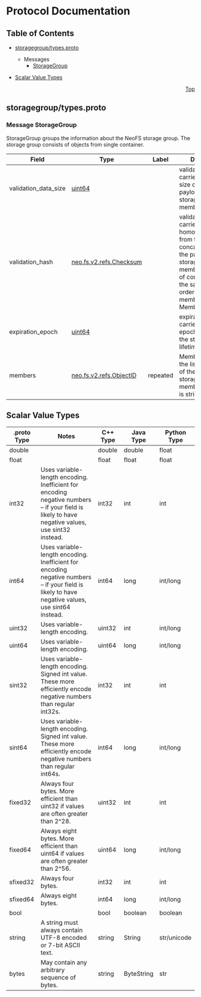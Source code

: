 # Protocol Documentation
<a name="top"></a>

## Table of Contents

- [storagegroup/types.proto](#storagegroup/types.proto)

  - Messages
    - [StorageGroup](#neo.fs.v2.storagegroup.StorageGroup)
    

- [Scalar Value Types](#scalar-value-types)



<a name="storagegroup/types.proto"></a>
<p align="right"><a href="#top">Top</a></p>

## storagegroup/types.proto


 <!-- end services -->


<a name="neo.fs.v2.storagegroup.StorageGroup"></a>

### Message StorageGroup
StorageGroup groups the information about the NeoFS storage group.
The storage group consists of objects from single container.


| Field | Type | Label | Description |
| ----- | ---- | ----- | ----------- |
| validation_data_size | [uint64](#uint64) |  | validation_data_size carries the total size of the payloads of the storage group members. |
| validation_hash | [neo.fs.v2.refs.Checksum](#neo.fs.v2.refs.Checksum) |  | validation_hash carries homomorphic hash from the concatenation of the payloads of the storage group members The order of concatenation is the same as the order of the members in the Members field. |
| expiration_epoch | [uint64](#uint64) |  | expiration_epoch carries last NeoFS epoch number of the storage group lifetime. |
| members | [neo.fs.v2.refs.ObjectID](#neo.fs.v2.refs.ObjectID) | repeated | Members carries the list of identifiers of the object storage group members. The list is strictly ordered. |

 <!-- end messages -->

 <!-- end enums -->



## Scalar Value Types

| .proto Type | Notes | C++ Type | Java Type | Python Type |
| ----------- | ----- | -------- | --------- | ----------- |
| <a name="double" /> double |  | double | double | float |
| <a name="float" /> float |  | float | float | float |
| <a name="int32" /> int32 | Uses variable-length encoding. Inefficient for encoding negative numbers – if your field is likely to have negative values, use sint32 instead. | int32 | int | int |
| <a name="int64" /> int64 | Uses variable-length encoding. Inefficient for encoding negative numbers – if your field is likely to have negative values, use sint64 instead. | int64 | long | int/long |
| <a name="uint32" /> uint32 | Uses variable-length encoding. | uint32 | int | int/long |
| <a name="uint64" /> uint64 | Uses variable-length encoding. | uint64 | long | int/long |
| <a name="sint32" /> sint32 | Uses variable-length encoding. Signed int value. These more efficiently encode negative numbers than regular int32s. | int32 | int | int |
| <a name="sint64" /> sint64 | Uses variable-length encoding. Signed int value. These more efficiently encode negative numbers than regular int64s. | int64 | long | int/long |
| <a name="fixed32" /> fixed32 | Always four bytes. More efficient than uint32 if values are often greater than 2^28. | uint32 | int | int |
| <a name="fixed64" /> fixed64 | Always eight bytes. More efficient than uint64 if values are often greater than 2^56. | uint64 | long | int/long |
| <a name="sfixed32" /> sfixed32 | Always four bytes. | int32 | int | int |
| <a name="sfixed64" /> sfixed64 | Always eight bytes. | int64 | long | int/long |
| <a name="bool" /> bool |  | bool | boolean | boolean |
| <a name="string" /> string | A string must always contain UTF-8 encoded or 7-bit ASCII text. | string | String | str/unicode |
| <a name="bytes" /> bytes | May contain any arbitrary sequence of bytes. | string | ByteString | str |

